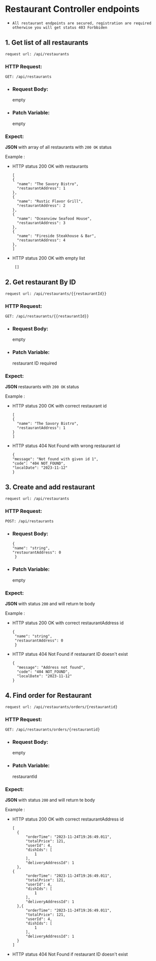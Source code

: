 # Restaurant Controller endpoints

* `All restaurant endpoints are secured, registration are required otherwise you will get status 403 Forbbiden`

## 1. Get list of all restaurants

`request url: /api/restaurants`

### HTTP Request:

`GET: /api/restaurants`

* ### Request Body:
  empty

* ### Patch Variable:
  empty

### Expect:

**JSON** with array of all restaurants with `200 OK` status

Example :

* HTTP status 200 OK with restaurants
  ```
  [
  {
    "name": "The Savory Bistro",
    "restaurantAddress": 1
  },
  {
    "name": "Rustic Flavor Grill",
    "restaurantAddress": 2
  },
  {
    "name": "Oceanview Seafood House",
    "restaurantAddress": 3
  },
  {
    "name": "Fireside Steakhouse & Bar",
    "restaurantAddress": 4
  },
  ]
  ```
* HTTP status 200 OK with empty list

  ```
   []
  ```

## 2. Get restaurant By ID

`request url: /api/restaurants/{{restaurantId}}`

### HTTP Request:

`GET: /api/restaurants/{{restaurantId}}`

* ### Request Body:
  empty

* ### Patch Variable:
  restaurant ID required

### Expect:

**JSON**  restaurants with `200 OK` status

Example :

* HTTP status 200 OK with correct restaurant id
  ```
  [
  {
    "name": "The Savory Bistro",
    "restaurantAddress": 1
  }
  ]
  ```
* HTTP status 404 Not Found with wrong restaurant id

  ```
  {
  "message": "Not found with given id 1",
  "code": "404 NOT_FOUND",
  "localDate": "2023-11-12"
  }
  ```

## 3. Create and add restaurant

`request url: /api/restaurants`

### HTTP Request:

`POST: /api/restaurants`

* ### Request Body:
  ```
  {
  "name": "string",
  "restaurantAddress": 0
   }  
  ```

* ### Patch Variable:
  empty

### Expect:

**JSON** with status `200` and will return te body

Example :

* HTTP status 200 OK with correct restaurantAddress id
  ```
  {
   "name": "string",
   "restaurantAddress": 0
   }
  ```
* HTTP status 404 Not Found if restaurant ID doesn't exist

  ```
  {
    "message": "Address not found",
    "code": "404 NOT_FOUND",
    "localDate": "2023-11-12"
  }
  ```

## 4. Find order for Restaurant

`request url: /api/restaurants/orders/{restaurantid}`

### HTTP Request:

`GET: /api/restaurants/orders/{restaurantid}`

* ### Request Body:
  empty

* ### Patch Variable:
  restaurantId

### Expect:

**JSON** with status `200` and will return te body

Example :

* HTTP status 200 OK with correct restaurantAddress id
  ```
  [
    {
        "orderTime": "2023-11-24T19:26:49.011",
        "totalPrice": 121,
        "userId": 4,
        "dishIds": [
            1
        ],
        "deliveryAddressId": 1
    },
  {
        "orderTime": "2023-11-24T19:26:49.011",
        "totalPrice": 121,
        "userId": 4,
        "dishIds": [
            1
        ],
        "deliveryAddressId": 1
    },{
        "orderTime": "2023-11-24T19:26:49.011",
        "totalPrice": 121,
        "userId": 4,
        "dishIds": [
            1
        ],
        "deliveryAddressId": 1
    }
  ]
  ```
* HTTP status 404 Not Found if restaurant ID doesn't exist

  




